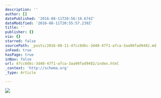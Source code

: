 ```yaml
---
description: ''
author: []
datePublished: '2016-08-11T20:56:10.674Z'
dateModified: '2016-08-11T20:55:57.239Z'
title: ''
publisher: {}
via: {}
starred: false
sourcePath: _posts/2016-08-11-47cc0d6c-3d40-47f1-afca-3aa90fad9482.md
inFeed: true
hasPage: true
inNav: false
url: 47cc0d6c-3d40-47f1-afca-3aa90fad9482/index.html
_context: 'http://schema.org'
_type: Article

---
```

![](https://the-grid-user-content.s3-us-west-2.amazonaws.com/7f6e988f-023b-4c3e-acef-3df803f50bb4.jpg)